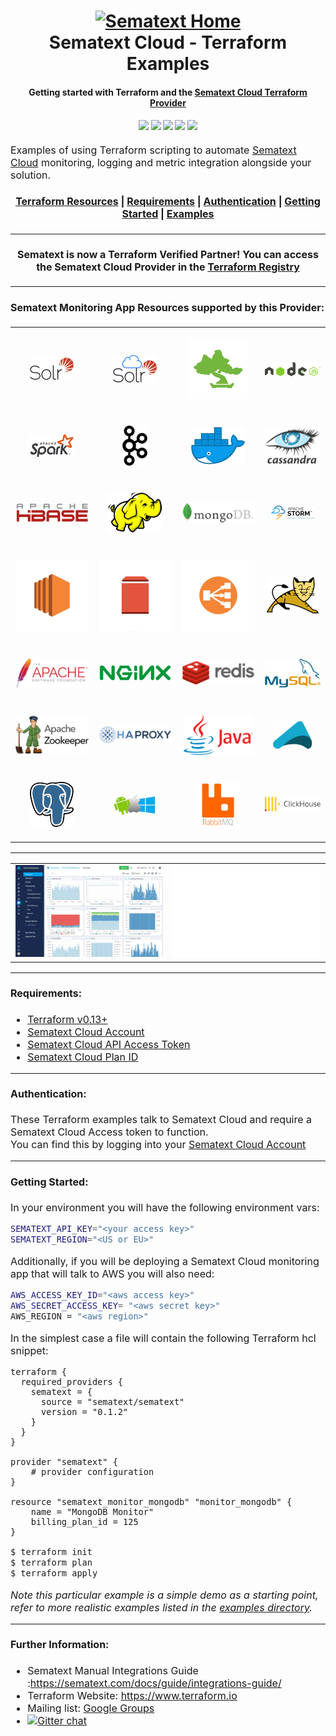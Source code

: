 <h1 align="center">
  <a name="logo" href="https://www.sematext.com"><img src="https://sematext.com/wp-content/uploads/2020/09/just-octi-blue.png" alt="Sematext Home" width="200"></a>
  <br>
  Sematext Cloud - Terraform Examples
</h1>
<h4 align="center">
    Getting started with Terraform and the <a href="https://registry.terraform.io/providers/sematext/sematext/latest">Sematext Cloud Terraform Provider</a>
</h4>

<div align="center">
  <h4>
    <img src="https://img.shields.io/badge/License-Apache%202.0-blue.svg"/></a>    
    <img src="https://img.shields.io/github/last-commit/sematext/terraform-examples?label=Examples%20Updated"/></a>
    <a href="https://github.com/sematext/terraform-provider-sematext"><img src="https://img.shields.io/github/v/release/sematext/terraform-provider-sematext?label=Latest%20Provider%20Version"/></a>
    <a href="https://github.com/sematext/terraform-examples/commits/master"><img src="https://img.shields.io/github/commit-activity/m/sematext/terraform-provider-sematext?label=Provider%20Commits"></a>
    <a href="https://gitter.im/hashicorp-terraform/Lobby"><img src="https://badges.gitter.im/hashicorp-terraform/Lobby.svg"/></a>
  </h4>
</div>
<p><font size="3">
Examples of using Terraform scripting to automate <a href="https://sematext.com/cloud/">Sematext Cloud</a> monitoring, logging and metric integration alongside your solution.
</p>
<div align="center"><a name="menu"></a>
  <h4>
    <a href="#terraform-resources">Terraform Resources</a>
    <span> | </span>
    <a href="#requirements">Requirements</a>
    <span> | </span>
    <a href="#authentication">Authentication</a>
    <span> | </span>
    <a href="#getting-started">Getting Started</a>
    <span> | </span>
    <a href="./examples">Examples</a>
  </h4>
</div>
<hr>
<h4 align="center">
Sematext is now a Terraform Verified Partner! You can access the Sematext Cloud Provider in the
<a href="https://registry.terraform.io/providers/sematext/sematext/latest">Terraform Registry</a> 
</h4>
<hr>

#### <a name="resources"></a>Sematext Monitoring App Resources supported by this Provider:

<table align="center" border="0" width="100%">
<tbody>
<tr>
<td align="center">

[![Apache Solr](./assets/solr.png)](https://registry.terraform.io/providers/sematext/sematext/latest/docs/resources/sematext_monitor_solr)

</td>
<td align="center">

[![Solr Cloud](./assets/solrcloud.png)](https://registry.terraform.io/providers/sematext/sematext/latest/docs/resources/sematext_monitor_solrcloud)
</td>
<td align="center">

[![Elasticsearch](./assets/elasticsearch.png)](https://registry.terraform.io/providers/sematext/sematext/latest/docs/resources/sematext_monitor_elasticsearch)
</td>
<td align="center">

[![Node.js](./assets/nodejs.png)](https://registry.terraform.io/providers/sematext/sematext/latest/docs/resources/sematext_monitor_nodejs)
</td>
</tr>
<tr>
<td align="center">

[![Apache Spark](./assets/spark.png)](https://registry.terraform.io/providers/sematext/sematext/latest/docs/resources/sematext_monitor_spark)
</td>
<td align="center">

[![Apache Kafka](./assets/kafka.png)](https://registry.terraform.io/providers/sematext/sematext/latest/docs/resources/sematext_monitor_kafka)
</td>
<td align="center">

[![Docker](./assets/docker.png)](https://registry.terraform.io/providers/sematext/sematext/latest/docs/resources/sematext_monitor_docker)
</td>
<td align="center">

[![Apache Cassandra](./assets/cassandra.png)](https://registry.terraform.io/providers/sematext/sematext/latest/docs/resources/sematext_monitor_cassandra)
</td>
</tr>
<tr>
<td align="center">

[![Apache HBase](./assets/hbase.png)](https://registry.terraform.io/providers/sematext/sematext/latest/docs/resources/sematext_monitor_hbase)
</td>
<td align="center">

[![Apache Hadoop](./assets/hadoop.png)](https://registry.terraform.io/providers/sematext/sematext/latest/docs/resources/sematext_monitor_hadoopmrv1)
</td>
<td align="center">

[![MongoDB](./assets/mongodb.png)](https://registry.terraform.io/providers/sematext/sematext/latest/docs/resources/sematext_monitor_mongodb)
</td>  
<td align="center">

[![Apache Storm](./assets/storm.png)](https://registry.terraform.io/providers/sematext/sematext/latest/docs/resources/sematext_monitor_storm)
</td>
</tr>
<tr>
<td align="center">

[![AWS EC2](./assets/ec2.png)](https://registry.terraform.io/providers/sematext/sematext/latest/docs/resources/sematext_monitor_awsec2)
</td>
<td align="center">

[![AWS EBS](./assets/ebs.png)](https://registry.terraform.io/providers/sematext/sematext/latest/docs/resources/sematext_monitor_awsebs)
</td>
<td align="center">

[![AWS ELB](./assets/elb.png)](https://registry.terraform.io/providers/sematext/sematext/latest/docs/resources/sematext_monitor_awselb)
</td>
<td align="center">

[![Apache Tomcat](./assets/tomcat.png)](https://registry.terraform.io/providers/sematext/sematext/latest/docs/resources/sematext_monitor_tomcat)
</td>
</tr>
<tr>
<td align="center">

[![Apache HTTP Server](./assets/apache.png)](https://registry.terraform.io/providers/sematext/sematext/latest/docs/resources/sematext_monitor_apache)
</td>
<td align="center">

[![Nginx &amp; Nginx Plus](./assets/nginx.png)](https://registry.terraform.io/providers/sematext/sematext/latest/docs/resources/sematext_monitor_nginxplus)
</td>
<td align="center">

[![Redis](./assets/redis.png)](https://registry.terraform.io/providers/sematext/sematext/latest/docs/resources/sematext_monitor_redis)
</td>
<td align="center">

[![MySQL](./assets/mysql.png)](https://registry.terraform.io/providers/sematext/sematext/latest/docs/resources/sematext_monitor_mysql)
</td>
</tr>

<tr>
<td align="center">

[![Apache Zookeeper](./assets/zookeeper.png)](https://registry.terraform.io/providers/sematext/sematext/latest/docs/resources/sematext_monitor_zookeeper)
</td>
<td align="center">

[![HAProxy](./assets/haproxy.png)](https://registry.terraform.io/providers/sematext/sematext/latest/docs/resources/sematext_monitor_haproxy)
</td>
<td align="center">

[![Java](./assets/java.png)](https://registry.terraform.io/providers/sematext/sematext/latest/docs/resources/sematext_monitor_jvm)
</td>
<td align="center">

[![Akka](./assets/akka.png)](https://registry.terraform.io/providers/sematext/sematext/latest/docs/resources/sematext_monitor_akka)
</td>
</tr>


<tr>
<td align="center">

[![PostgreSQL](./assets/postgresql.png)](https://registry.terraform.io/providers/sematext/sematext/latest/docs/resources/sematext_monitor_postgresql)
</td>
<td align="center">

[![Mobile Logs](./assets/mobile-logs.png)](https://registry.terraform.io/providers/sematext/sematext/latest/docs/resources/sematext_monitor_mobilelogs)
</td>
<td align="center">

[![RabbitMQ](./assets/rabbitmq.png)](https://registry.terraform.io/providers/sematext/sematext/latest/docs/resources/sematext_monitor_rabbitmq)
</td>
<td align="center">

[![Clickhouse](./assets/clickhouse.png)](https://registry.terraform.io/providers/sematext/sematext/latest/docs/resources/sematext_monitor_clickhouse)
</td>
</tr>


</tbody>
</table>
<hr>
<table border="0">
<tbody>
<tr>
<td>
<img src="./assets/application-performance-monitoring.jpg" /></td>
<td>
<img src="./assets/02-better-visibility.gif" width="">
</td>
</tr>
</table>
<hr>

#### <a name="requirements"></a>Requirements:

* [Terraform v0.13+](https://www.terraform.io/downloads.html) 
* [Sematext Cloud Account](https://apps.sematext.com/ui/account)
* [Sematext Cloud API Access Token](https://apps.sematext.com/ui/account/api)
* [Sematext Cloud Plan ID](https://github.com/sematext/terraform-provider-sematext/blob/master/docs/guides/plans.md)

<hr>

#### <a name="authentication"></a>Authentication:

These Terraform examples talk to Sematext Cloud and require a Sematext Cloud Access token to function. <br>
You can find this by logging into your [Sematext Cloud Account](https://apps.sematext.com/ui/account/api)

<hr>

#### <a name="gettingstarted"></a>Getting Started:


In your environment you will have the following environment vars:

```sh
SEMATEXT_API_KEY="<your access key>"
SEMATEXT_REGION="<US or EU>"
```

Additionally, if you will be deploying a Sematext Cloud monitoring app that will talk to AWS you will also need:

```sh
AWS_ACCESS_KEY_ID="<aws access key>"
AWS_SECRET_ACCESS_KEY= "<aws secret key>"
AWS_REGION = "<aws region>"
```

In the simplest case a file will contain the following Terraform hcl snippet: 

```hcl
terraform {
  required_providers {
    sematext = {
      source = "sematext/sematext"
      version = "0.1.2"
    }
  }
}

provider "sematext" {
    # provider configuration
}

resource "sematext_monitor_mongodb" "monitor_mongodb" {
    name = "MongoDB Monitor"
    billing_plan_id = 125 
}
```


```bash
$ terraform init
$ terraform plan
$ terraform apply
```

*Note this particular example is a simple demo as a starting point, refer to more realistic examples listed in the [examples directory](./examples).*

<hr>


#### <a name="otherresources"></a>Further Information:

* Sematext Manual Integrations Guide :https://sematext.com/docs/guide/integrations-guide/
* Terraform Website: https://www.terraform.io
* Mailing list: [Google Groups](http://groups.google.com/group/terraform-tool)
* [![Gitter chat](https://badges.gitter.im/hashicorp-terraform/Lobby.svg)](https://gitter.im/hashicorp-terraform/Lobby)
